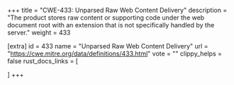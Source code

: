 +++
title = "CWE-433: Unparsed Raw Web Content Delivery"
description	= "The product stores raw content or supporting code under the web document root with an extension that is not specifically handled by the server."
weight = 433

[extra]
id = 433
name = "Unparsed Raw Web Content Delivery"
url = "https://cwe.mitre.org/data/definitions/433.html"
vote = ""
clippy_helps = false
rust_docs_links = [
	
]
+++

